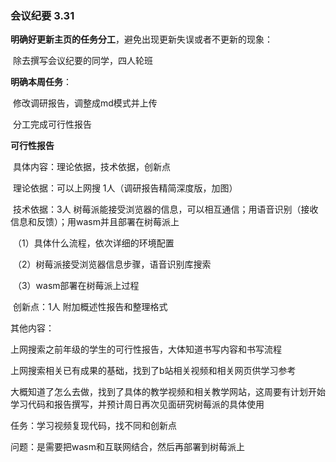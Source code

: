 ### 会议纪要 3.31

**明确好更新主页的任务分工**，避免出现更新失误或者不更新的现象：

​	除去撰写会议纪要的同学，四人轮班

**明确本周任务**：

​	修改调研报告，调整成md模式并上传

​	分工完成可行性报告

**可行性报告**

​	具体内容：理论依据，技术依据，创新点

​	理论依据：可以上网搜 1人（调研报告精简深度版，加图）

​	技术依据：3人 树莓派能接受浏览器的信息，可以相互通信；用语音识别（接收信息和反馈）；用wasm并且部署在树莓派上                  

​	（1）具体什么流程，依次详细的环境配置

​	（2）树莓派接受浏览器信息步骤，语音识别库搜索

​	（3）wasm部署在树莓派上过程  

​	创新点：1人 附加概述性报告和整理格式



其他内容：

上网搜索之前年级的学生的可行性报告，大体知道书写内容和书写流程

上网搜索相关已有成果的基础，找到了b站相关视频和相关网页供学习参考

大概知道了怎么去做，找到了具体的教学视频和相关教学网站，这周要有计划开始学习代码和报告撰写，并预计周日再次见面研究树莓派的具体使用

任务：学习视频复现代码，找不同和创新点

问题：是需要把wasm和互联网结合，然后再部署到树莓派上
